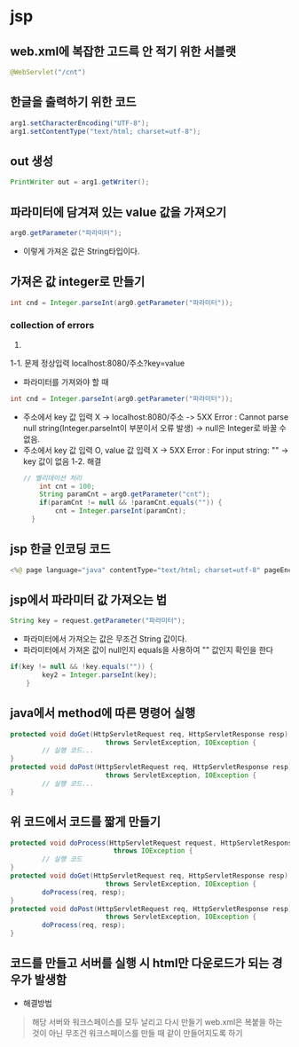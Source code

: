 # jsp

## web.xml에 복잡한 고드륵 안 적기 위한 서블랫
```java
@WebServlet("/cnt")
```

## 한글을 출력하기 위한 코드
```java
arg1.setCharacterEncoding("UTF-8");
arg1.setContentType("text/html; charset=utf-8");
```

## out 생성
```java
PrintWriter out = arg1.getWriter();
```

## 파라미터에 담겨져 있는 value 값을 가져오기
```java
arg0.getParameter("파라미터");
```
 - 이렇게 가져온 값은 String타입이다.

## 가져온 값 integer로 만들기
```java
int cnd = Integer.parseInt(arg0.getParameter("파라미터"));
```
### collection of errors
1. 
1-1. 문제
 정상입력 localhost:8080/주소?key=value
 - 파라미터를 가져와야 할 때
 ```java
 int cnd = Integer.parseInt(arg0.getParameter("파라미터"));
 ```
 - 주소에서 key 값 입력 X -> localhost:8080/주소
  -> 5XX Error : Cannot parse null string(Integer.parseInt이 부분이서 오류 발생) -> null은 Integer로 바꿀 수 없음.
 - 주소에서 key 값 입력 O, value 값 입력 X
  -> 5XX Error : For input string: "" -> key 값이 없음
1-2. 해결
    ```java
    // 벨리데이션 처리
	    int cnt = 100;
        String paramCnt = arg0.getParameter("cnt");
        if(paramCnt != null && !paramCnt.equals("")) {
            cnt = Integer.parseInt(paramCnt);
      }

    ```

## jsp 한글 인코딩 코드
```java
<%@ page language="java" contentType="text/html; charset=utf-8" pageEncoding="utf-8"%>
```
## jsp에서 파라미터 값 가져오는 법
```java
String key = request.getParameter("파라미터");
```
  - 파라미터에서 가져오는 값은 무조건 String 값이다.
  - 파라미터에서 가져온 값이 null인지 equals을 사용하여 "" 값인지 확인을 한다
```java
if(key != null && !key.equals("")) {
		key2 = Integer.parseInt(key);
	}
```

## java에서 method에 따른 명령어 실행
```java
protected void doGet(HttpServletRequest req, HttpServletResponse resp)
                        throws ServletException, IOException {
		// 실행 코드...
}
protected void doPost(HttpServletRequest req, HttpServletResponse resp)
                        throws ServletException, IOException {
		// 실행 코드...
}
```

## 위 코드에서 코드를 짧게 만들기
```java
protected void doProcess(HttpServletRequest request, HttpServletResponse response)
                          throws IOException {
		// 실행 코드
}
protected void doGet(HttpServletRequest req, HttpServletResponse resp)
                        throws ServletException, IOException {
		doProcess(req, resp);
}
protected void doPost(HttpServletRequest req, HttpServletResponse resp)
                        throws ServletException, IOException {
		doProcess(req, resp);
}
```
## 코드를 만들고 서버를 실행 시 html만 다운로드가 되는 경우가 발생함
 - 해결방법
 > 해당 서버와 워크스페이스를 모두 날리고 다시 만들기 web.xml은 복붙을 하는 것이 아닌 무조건 워크스페이스를 만들 때 같이 만들어지도록 하기